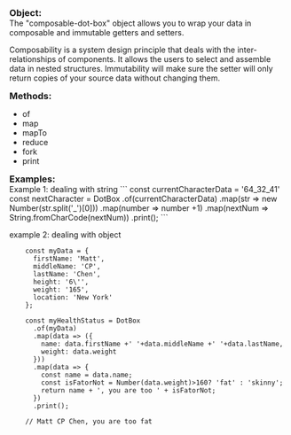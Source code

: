 <h3 style="margin:0; padding:0">Object:</h3>
The "composable-dot-box" object allows you to wrap your data in composable and immutable 
getters and setters. 
<p>Composability is a system design principle that deals with the 
inter-relationships of components. It allows the users to select and assemble
data in nested structures. Immutability will make sure the setter will only return
copies of your source data without changing them.</p>



<h3 style="margin:0; padding:0">Methods:</h3>
<ul>
    <li>of</li>
    <li>map</li>
    <li>mapTo</li>
    <li>reduce</li>
    <li>fork</li>
    <li>print</li>
</ul>



<h3 style="margin:0; padding:0">Examples:</h3>
Example 1: dealing with string
```
    const currentCharacterData = '64_32_41'
    const nextCharacter = DotBox
      .of(currentCharacterData)
      .map(str => new Number(str.split('_')[0]))
      .map(number => number +1)
      .map(nextNum => String.fromCharCode(nextNum))
      .print();
```

example 2: dealing with object
```    
    const myData = {
      firstName: 'Matt',
      middleName: 'CP',
      lastName: 'Chen',
      height: '6\'',
      weight: '165',
      location: 'New York'
    };
    
    const myHealthStatus = DotBox
      .of(myData)
      .map(data => ({
        name: data.firstName +' '+data.middleName +' '+data.lastName,
        weight: data.weight
      }))
      .map(data => {
        const name = data.name;
        const isFatorNot = Number(data.weight)>160? 'fat' : 'skinny';
        return name + ', you are too ' + isFatorNot;
      })
      .print();
    
    // Matt CP Chen, you are too fat
 ```